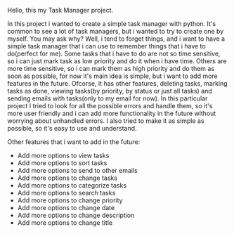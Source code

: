 Hello, this my Task Manager project.

In this project i wanted to create a simple task manager with python. It's common to see a lot of task managers, but i wanted to try to create one by myself. You may ask why? Well, i tend to forget things, and i want to have a simple task manager that i can use to remember things that i have to do(perfect for me). Some tasks that i have to do are not so time sensitive, so i can just mark task as low priority and do it when i have time. Others are more time sensitive, so i can mark them as high priority and do them as soon as possible, for now it's main idea is simple, but i want to add more features in the future. Ofcorse, it has other features, deleting tasks, marking tasks as done, viewing tasks(by priority, by status or just all tasks) and sending emails with tasks(only to my email for now). In this particular project I tried to look for all the possible errors and handle them, so it's more user friendly and i can add more functionality in the future without worrying about unhandled errors. I also tried to make it as simple as possible, so it's easy to use and understand.

Other features that i want to add in the future:
- Add more options to view tasks
- Add more options to sort tasks
- Add more options to send to other emails
- Add more options to change tasks
- Add more options to categorize tasks
- Add more options to search tasks
- Add more options to change priority
- Add more options to change date
- Add more options to change description
- Add more options to change title




